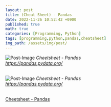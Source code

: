 ```yaml
---
layout: post
title: (Cheat Sheet) - Pandas
date: 2022-11-26 10:52:42 +0900
published: true
math: true
categories: [Programming, Python]
tags: [programming,python,pandas,cheatsheet]
img_path: /assets/img/post/
---
```



![Post-Image](Pandas-cheatsheet1.png)
_Cheetsheet - Pandas<br>
https://pandas.pydata.org/_
<br><br>


![Post-Image](Pandas-cheatsheet2.png)
_Cheetsheet - Pandas<br>
https://pandas.pydata.org/_
<br><br>


[Cheetsheet - Pandas](https://pandas.pydata.org/Pandas_Cheat_Sheet.pdf)
